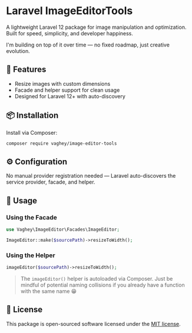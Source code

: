 # Laravel ImageEditorTools

A lightweight Laravel 12 package for image manipulation and optimization. Built for speed, simplicity, and developer happiness.

I'm building on top of it over time — no fixed roadmap, just creative evolution.

## 🚀 Features

- Resize images with custom dimensions
- Facade and helper support for clean usage
- Designed for Laravel 12+ with auto-discovery

## 📦 Installation

Install via Composer:

```bash
composer require vaghey/image-editor-tools
```

## ⚙️ Configuration

No manual provider registration needed — Laravel auto-discovers the service provider, facade, and helper.

## 🧩 Usage

### Using the Facade

```php
use Vaghey\ImageEditor\Facades\ImageEditor;

ImageEditor::make($sourcePath)->resizeToWidth();
```

### Using the Helper

```php
imageEditor($sourcePath)->resizeToWidth();
```

> The `imageEditor()` helper is autoloaded via Composer. Just be mindful of potential naming collisions if you already have a function with the same name 😁

## 📄 License

This package is open-sourced software licensed under the [MIT license](LICENSE).
